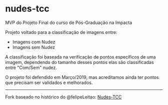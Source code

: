 # nudes-tcc
MVP do Projeto Final do curso de Pós-Graduação na Impacta

Projeto voltado para a classificação de imagens entre:
- Imagens com Nudez
- Imagens sem Nudez

A classificação foi baseada na verificação de pontos específicos de uma imagem, dependendo do tamanho desses pontos elas são classificadas entre "Com/Sem" nudez.

O projeto foi defendido em Março/2019, mas acreditamos ainda ter pontos que precisam ser validados e melhorados.


---
Fork baseado no histórico do @felipeLeitao: [Nudes-TCC](https://github.com/felipeLeitao/nudes-tcc)

